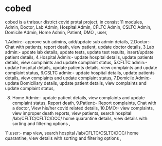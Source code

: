 # cobed

cobed is a thrissur district covid protal project, in consist 11 modules,
Admin,
Doctor,
Lab Admin,
Hospital Admin,
CFLTC Admin,
CSLTC Admin,
Domicile Admin,
Home Admin,
Patient,
DMO ,
user,


1.Admin:-
	approve sub admins,
	add/update sub admin details,
2.Doctor:-
	Chat with patients,
	report death,
	view patient,
	update doctor details,
3.Lab admin:-
	update lab details,
	update tests,
	update test results,
	insert/update patient details,
4.Hospital Admin:-
	update hospital details,
	update patients details,
	view complaints and update complaint status,
5.CFLTC admin:-
	update hospital details,
	update patients details,
	view complaints and update complaint status,
6.CSLTC admin:-
	update hospital details,
	update patients details,
	view complaints and update complaint status,
7.Domicile Admin:-
	update Domiciliary details,
	update patient details,
	view complaints and update complaint status,
  
8. Home Admin:-
	update patient details,
	view complaints and update complaint status,
	Report death,
9.Patient:-
	Report complaints,
	Chat with a doctor,
	View his/her covid related details,
10.DMO:-
	view complaints,
	view improper death reports,
	view patients,
	search hospital /lab/CFLTC/CFLTC/DCC/ home quarantine details,
	view details with sorting and filtering options ,
	
11.user:-
	map view,
	search hospital /lab/CFLTC/CSLTC/DCC/ home quarantine,
	view details with sorting and filtering options ,
